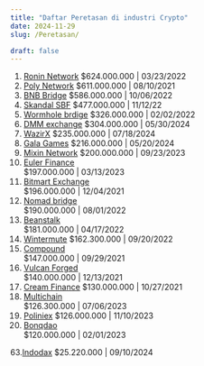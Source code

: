 ```yaml
---
title: "Daftar Peretasan di industri Crypto"
date: 2024-11-29
slug: /Peretasan/

draft: false
---
```


1. [Ronin Network](https://bitpaus.com/kronologi-peretasan-ronin-network/)
   $624.000.000 | 03/23/2022
2. [Poly Network](https://bitpaus.com/kronologi-peretasan-polynetwork/)
   $611.000.000 | 08/10/2021
3. [BNB Bridge](https://bitpaus.com/kronologi-peretasan-binance/)
   $586.000.000 | 10/06/2022
4. [Skandal SBF](https://bitpaus.com/skandal-sbf-dan-keruntuhan-ftx/)
   $477.000.000 | 11/12/22
5. [Wormhole brdige](https://bitpaus.com/kronologi-peretasan-wormhole/)
   $326.000.000 | 02/02/2022
6. [DMM exchange](https://bitpaus.com/kronologi-peretasan-crypto-dmm/)
   $304.000.000 | 05/30/2024
7. [WazirX](https://bitpaus.com/kronologi-peretasan-wazirx/)
   $235.000.000 | 07/18/2024
8. [Gala Games](https://bitpaus.com/kronologi-peretasan-gala-games/)
   $216.000.000 | 05/20/2024
9. [Mixin Network](https://bitpaus.com/kronologiperetasan-mixin-network/)
   $200.000.000 | 09/23/2023
10. [Euler Finance](https://bitpaus.com/kronologi-euler-finance/)  
    $197.000.000 | 03/13/2023
11. [Bitmart Exchange](https://bitpaus.com/kronologi-peretasan-bitmart/)  
    $196.000.000 | 12/04/2021
12. [Nomad bridge](https://bitpaus.com/kronologi-nomad-bridge/)  
    $190.000.000 | 08/01/2022
13. [Beanstalk](https://bitpaus.com/kronologi-peretasan-beanstalk/)  
    $181.000.000 | 04/17/2022
14. [Wintermute](https://bitpaus.com/kronologi-wintermute/)
    $162.300.000 | 09/20/2022
15. [Compound](https://bitpaus.com/compound-finance/)  
    $147.000.000 | 09/29/2021
16. [Vulcan Forged](https://bitpaus.com/vulcan-forge/)  
    $140.000.000 | 12/13/2021
17. [Cream Finance](https://bitpaus.com/kronologi-cream-finance/)
    $130.000.000 | 10/27/2021
18. [Multichain](https://bitpaus.com/multi-chain/)  
    $126.300.000 | 07/06/2023
19. [Poliniex](https://bitpaus.com/kronologi-peretasan-poloniex/)
    $126.000.000 | 11/10/2023
20. [Bonqdao](https://bitpaus.com/kronologi-peretasan-bonqdao/)  
    $120.000.000 | 02/01/2023

63.[Indodax](https://bitpaus.com/kronologiperetasan-indodax/)
$25.220.000 | 09/10/2024
